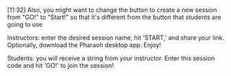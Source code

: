 
[11:32]
Also, you might want to change the button to create a new session from "GO!" to "Start!" so that it's different from the button that students are going to use

Instructors: enter the desired session name, hit 'START,' and share your link. Optionally, download the Pharaoh desktop app. Enjoy!

Students: you will receive a string from your instructor. Enter this session code and hit 'GO!' to join the session!
